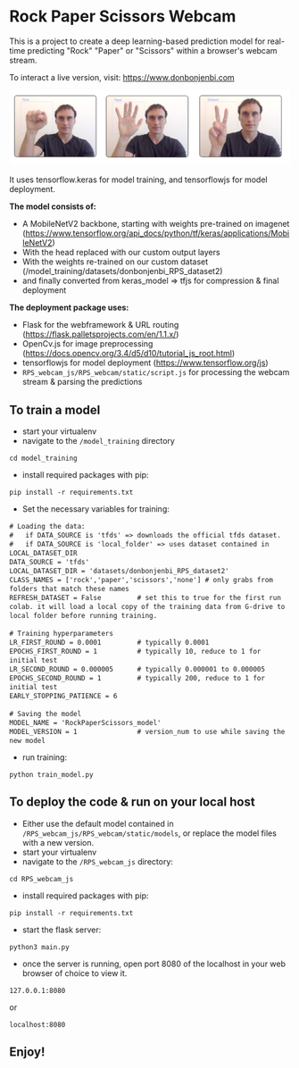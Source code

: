 
# Rock Paper Scissors Webcam
This is a project to create a deep learning-based prediction model for real-time predicting "Rock" "Paper" or "Scissors" within a browser's webcam stream.  

To interact a live version, visit: https://www.donbonjenbi.com

![Rock Paper Scissors Example](misc/example_screenshots.png)

It uses tensorflow.keras for model training, and tensorflowjs for model deployment.  

**The model consists of:**
- A MobileNetV2 backbone, starting with weights pre-trained on imagenet (https://www.tensorflow.org/api_docs/python/tf/keras/applications/MobileNetV2)
- With the head replaced with our custom output layers 
- With the weights re-trained on our custom dataset (/model_training/datasets/donbonjenbi_RPS_dataset2)
- and finally converted from keras_model => tfjs for compression & final deployment


**The deployment package uses:**
- Flask for the webframework & URL routing (https://flask.palletsprojects.com/en/1.1.x/)
- OpenCv.js for image preprocessing (https://docs.opencv.org/3.4/d5/d10/tutorial_js_root.html)
- tensorflowjs for model deployment (https://www.tensorflow.org/js)
- `RPS_webcam_js/RPS_webcam/static/script.js` for processing the webcam stream & parsing the predictions



## To train a model
- start your virtualenv
- navigate to the `/model_training` directory
```
cd model_training
```
- install required packages with pip: 
```
pip install -r requirements.txt
```
- Set the necessary variables for training: 
```
# Loading the data:  
# 	if DATA_SOURCE is 'tfds' => downloads the official tfds dataset.  
# 	if DATA_SOURCE is 'local_folder' => uses dataset contained in LOCAL_DATASET_DIR
DATA_SOURCE = 'tfds'  
LOCAL_DATASET_DIR = 'datasets/donbonjenbi_RPS_dataset2'
CLASS_NAMES = ['rock','paper','scissors','none'] # only grabs from folders that match these names
REFRESH_DATASET = False 		# set this to true for the first run colab. it will load a local copy of the training data from G-drive to local folder before running training.  

# Training hyperparameters
LR_FIRST_ROUND = 0.0001 		# typically 0.0001
EPOCHS_FIRST_ROUND = 1 			# typically 10, reduce to 1 for initial test
LR_SECOND_ROUND = 0.000005  	# typically 0.000001 to 0.000005
EPOCHS_SECOND_ROUND = 1 		# typically 200, reduce to 1 for initial test
EARLY_STOPPING_PATIENCE = 6

# Saving the model
MODEL_NAME = 'RockPaperScissors_model' 
MODEL_VERSION = 1  				# version_num to use while saving the new model
```
- run training:
```
python train_model.py
```


## To deploy the code & run on your local host
- Either use the default model contained in `/RPS_webcam_js/RPS_webcam/static/models`, or replace the model files with a new version.  
- start your virtualenv
- navigate to the `/RPS_webcam_js` directory:  
```
cd RPS_webcam_js
```
- install required packages with pip: 
```
pip install -r requirements.txt
```
- start the flask server: 
```
python3 main.py
```
- once the server is running, open port 8080 of the localhost in your web browser of choice to view it.  
```
127.0.0.1:8080
```
or
```
localhost:8080
```

## Enjoy! 
